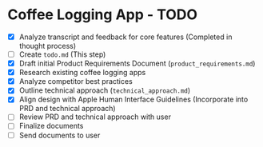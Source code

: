 # Coffee Logging App - TODO

- [x] Analyze transcript and feedback for core features (Completed in thought process)
- [ ] Create `todo.md` (This step)
- [x] Draft initial Product Requirements Document (`product_requirements.md`)
- [x] Research existing coffee logging apps
- [x] Analyze competitor best practices
- [x] Outline technical approach (`technical_approach.md`)
- [x] Align design with Apple Human Interface Guidelines (Incorporate into PRD and technical approach)
- [ ] Review PRD and technical approach with user
- [ ] Finalize documents
- [ ] Send documents to user
